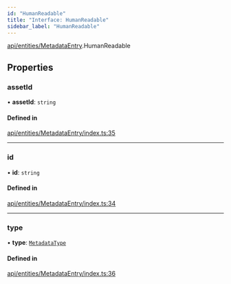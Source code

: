 ```yaml
---
id: "HumanReadable"
title: "Interface: HumanReadable"
sidebar_label: "HumanReadable"
---
```


[api/entities/MetadataEntry](../../../../../modules/API/Entities/MetadataEntry/MetadataEntry.md).HumanReadable

## Properties

### assetId

• **assetId**: `string`

#### Defined in

[api/entities/MetadataEntry/index.ts:35](https://github.com/PolymeshAssociation/polymesh-sdk/blob/f8a937f04/src/api/entities/MetadataEntry/index.ts#L35)

___

### id

• **id**: `string`

#### Defined in

[api/entities/MetadataEntry/index.ts:34](https://github.com/PolymeshAssociation/polymesh-sdk/blob/f8a937f04/src/api/entities/MetadataEntry/index.ts#L34)

___

### type

• **type**: [`MetadataType`](../../../../../enums/API/Entities/MetadataEntry/Types/MetadataType/MetadataType.md)

#### Defined in

[api/entities/MetadataEntry/index.ts:36](https://github.com/PolymeshAssociation/polymesh-sdk/blob/f8a937f04/src/api/entities/MetadataEntry/index.ts#L36)
